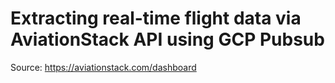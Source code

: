 # Extracting real-time flight data via AviationStack API using GCP Pubsub


Source: https://aviationstack.com/dashboard
